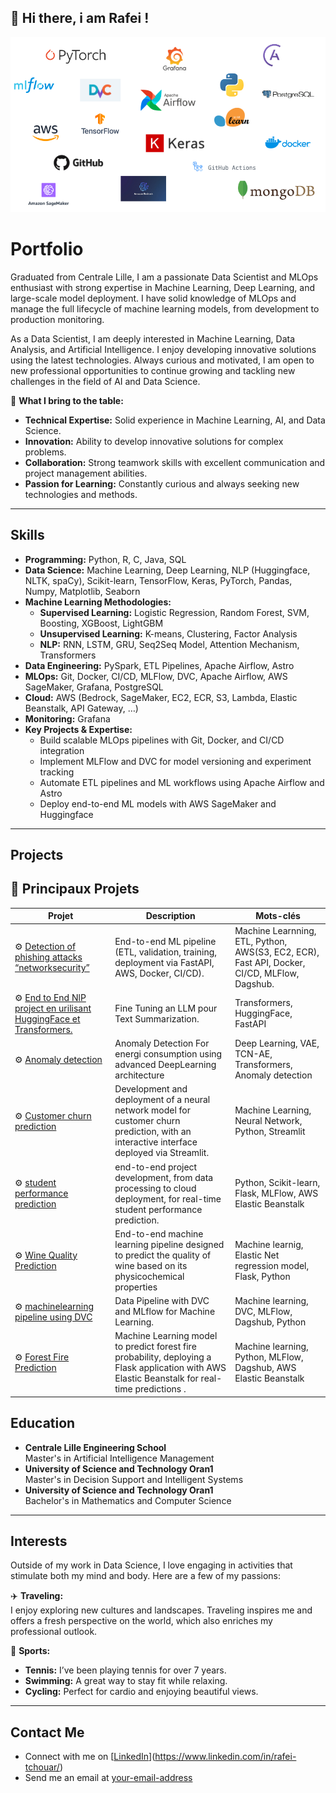 ## 👋 Hi there, i am Rafei !  





<p align="center">
  <img src="rafei18.png" alt="Coding GIF" />
</p>

# Portfolio

Graduated from Centrale Lille, I am a passionate Data Scientist and MLOps enthusiast with strong expertise in Machine Learning, Deep Learning, and large-scale model deployment. I have solid knowledge of MLOps and manage the full lifecycle of machine learning models, from development to production monitoring.

As a Data Scientist, I am deeply interested in Machine Learning, Data Analysis, and Artificial Intelligence. I enjoy developing innovative solutions using the latest technologies. Always curious and motivated, I am open to new professional opportunities to continue growing and tackling new challenges in the field of AI and Data Science.

🚀 **What I bring to the table:**
- **Technical Expertise:** Solid experience in Machine Learning, AI, and Data Science.
- **Innovation:** Ability to develop innovative solutions for complex problems.
- **Collaboration:** Strong teamwork skills with excellent communication and project management abilities.
- **Passion for Learning:** Constantly curious and always seeking new technologies and methods.

---

## Skills  

- **Programming:** Python, R, C, Java, SQL  
- **Data Science:** Machine Learning, Deep Learning, NLP (Huggingface, NLTK, spaCy), Scikit-learn, TensorFlow, Keras, PyTorch, Pandas, Numpy, Matplotlib, Seaborn  
- **Machine Learning Methodologies:**  
  - **Supervised Learning:** Logistic Regression, Random Forest, SVM, Boosting, XGBoost, LightGBM  
  - **Unsupervised Learning:** K-means, Clustering, Factor Analysis  
  - **NLP:** RNN, LSTM, GRU, Seq2Seq Model, Attention Mechanism, Transformers  
- **Data Engineering:** PySpark, ETL Pipelines, Apache Airflow, Astro  
- **MLOps:** Git, Docker, CI/CD, MLFlow, DVC, Apache Airflow, AWS SageMaker, Grafana, PostgreSQL  
- **Cloud:** AWS (Bedrock, SageMaker, EC2, ECR, S3, Lambda, Elastic Beanstalk, API Gateway, …)  
- **Monitoring:** Grafana  
- **Key Projects & Expertise:**  
  - Build scalable MLOps pipelines with Git, Docker, and CI/CD integration  
  - Implement MLFlow and DVC for model versioning and experiment tracking  
  - Automate ETL pipelines and ML workflows using Apache Airflow and Astro  
  - Deploy end-to-end ML models with AWS SageMaker and Huggingface  

---

## Projects

## 🚀 Principaux Projets

| Projet | Description | Mots-clés |
|--------|------------|-----------|
| ⚙️ [Detection of phishing attacks “networksecurity”](https://github.com/rafei18/networksecurity) | End-to-end ML pipeline (ETL, validation, training, deployment via FastAPI, AWS, Docker, CI/CD). | Machine Learnning, ETL, Python, AWS(S3, EC2, ECR), Fast API, Docker, CI/CD, MLFlow, Dagshub. |
| ⚙️ [End to End NlP project en urilisant HuggingFace et Transformers.](https://github.com/rafei18/End-to-End-NLP-project-using-HuggingFace-Transformers) | Fine Tuning an LLM pour Text Summarization. | Transformers, HuggingFace, FastAPI |
| ⚙️ [Anomaly detection](https://github.com/rafei18/Anomaly-Detection-For-Enregi-Consuption) | Anomaly Detection For energi consumption using advanced DeepLearning architecture | Deep Learning, VAE, TCN-AE, Transformers, Anomaly detection |
| ⚙️ [Customer churn prediction](https://github.com/rafei18/ANN-Classification-Churn) | Development and deployment of a neural network model for customer churn prediction, with an interactive interface deployed via Streamlit. | Machine Learning, Neural Network, Python, Streamlit |
| ⚙️ [student performance prediction ](https://github.com/rafei18/MLproject) | end-to-end project development, from data processing to cloud deployment, for real-time student performance prediction.| Python, Scikit-learn, Flask, MLFlow, AWS Elastic Beanstalk |
| ⚙️ [Wine Quality Prediction](https://github.com/rafei18/datascienceproject) |  End-to-end machine learning pipeline designed to predict the quality of wine based on its physicochemical properties | Machine learnig, Elastic Net regression model, Flask, Python |
| ⚙️ [machinelearning pipeline using DVC](https://github.com/rafei18/machinelearningpipeline) | Data Pipeline with DVC and MLflow for Machine Learning. | Machine learning, DVC, MLFlow, Dagshub, Python |
| ⚙️ [Forest Fire Prediction ](https://github.com/rafei18/testforestfire) | Machine Learning model to predict forest fire probability, deploying a Flask application with AWS Elastic Beanstalk for real-time predictions .| Machine learning, Python, MLFlow, Dagshub, AWS Elastic Beanstalk |



## Education

- **Centrale Lille Engineering School**  
  Master's in Artificial Intelligence Management
- **University of Science and Technology Oran1**  
  Master's in Decision Support and Intelligent Systems
- **University of Science and Technology Oran1**  
  Bachelor's in Mathematics and Computer Science

---

## Interests

Outside of my work in Data Science, I love engaging in activities that stimulate both my mind and body. Here are a few of my passions:

✈️ **Traveling:**  
I enjoy exploring new cultures and landscapes. Traveling inspires me and offers a fresh perspective on the world, which also enriches my professional outlook.

🏸 **Sports:**  
- **Tennis:** I’ve been playing tennis for over 7 years.
- **Swimming:** A great way to stay fit while relaxing.
- **Cycling:** Perfect for cardio and enjoying beautiful views.

---

## Contact Me

- Connect with me on [[LinkedIn]([your-linkedin-profile](https://www.linkedin.com/in/rafei-tchouar/))](https://www.linkedin.com/in/rafei-tchouar/)
- Send me an email at [your-email-address](mailto:rafei.tchouar@gmail.com)
